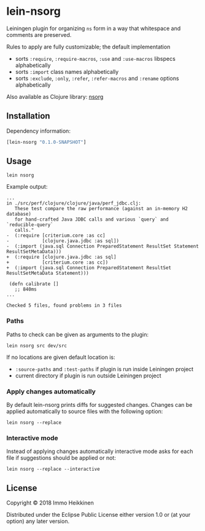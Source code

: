 # lein-nsorg

Leiningen plugin for organizing `ns` form in a way that whitespace and comments are preserved.

Rules to apply are fully customizable; the default implementation

* sorts `:require`, `:require-macros`, `:use` and `:use-macros` libspecs alphabetically
* sorts `:import` class names alphabetically
* sorts `:exclude`, `:only`, `:refer`, `:refer-macros` and `:rename` options alphabetically

Also available as Clojure library: [nsorg](https://github.com/immoh/nsorg/)


## Installation

Dependency information:

```clj
[lein-nsorg "0.1.0-SNAPSHOT"]
```

## Usage

```
lein nsorg
```

Example output:
```
...
in ./src/perf/clojure/clojure/java/perf_jdbc.clj:
   These test compare the raw performance (against an in-memory H2 database)
   for hand-crafted Java JDBC calls and various `query` and `reducible-query`
   calls."
-  (:require [criterium.core :as cc]
-            [clojure.java.jdbc :as sql])
-  (:import (java.sql Connection PreparedStatement ResultSet Statement ResultSetMetaData)))
+  (:require [clojure.java.jdbc :as sql]
+            [criterium.core :as cc])
+  (:import (java.sql Connection PreparedStatement ResultSet ResultSetMetaData Statement)))

 (defn calibrate []
   ;; 840ms
...

Checked 5 files, found problems in 3 files
```

### Paths

Paths to check can be given as arguments to the plugin:

```
lein nsorg src dev/src
```

If no locations are given default location is:

* `:source-paths` and `:test-paths` if plugin is run inside Leiningen project
* current directory if plugin is run outside Leiningen project


### Apply changes automatically

By default lein-nsorg prints diffs for suggested changes. Changes can be applied automatically to source files with the
following option:

```
lein nsorg --replace
```

### Interactive mode

Instead of applying changes automatically interactive mode asks for each file if suggestions should be applied or not:

```
lein nsorg --replace --interactive
```

## License

Copyright © 2018 Immo Heikkinen

Distributed under the Eclipse Public License either version 1.0 or (at your option) any later version.
